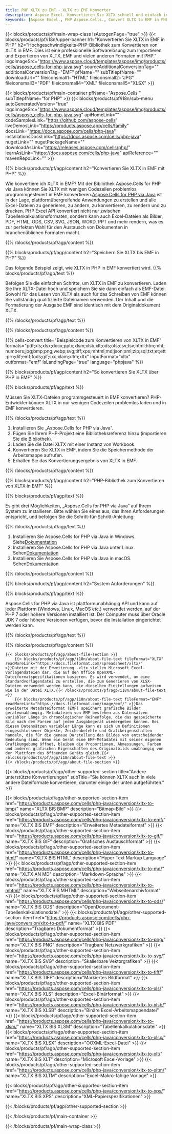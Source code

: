 ```yaml
---
title: PHP XLTX zu EMF - XLTX zu EMF Konverter
description: Aspose Excel. Konvertieren Sie XLTX schnell und einfach in EMF mit Aspose.Cells. PHP XLTX in EMF. PHP Speichern Sie XLTX in EMF. Speichern Sie XLTX als EMF mit PHP.
keywords: [Aspose Excel., PHP Aspose.Cells., Convert XLTX to EMF in PHP., Save XLTX to EMF using PHP., PHP XLTX to EMF saveformat., XLTX to EMF Converter., PHP Save XLTX as EMF]
---
```

{{< blocks/products/pf/main-wrap-class isAutogenPage="true" >}}
{{< blocks/products/pf/i18n/upper-banner h1="Konvertieren Sie XLTX in EMF in PHP" h2="Hochgeschwindigkeits-PHP-Bibliothek zum Konvertieren von XLTX in EMF. Dies ist eine professionelle Softwarelösung zum Importieren und Exportieren von XLTX, EMF und vielen anderen Formaten mit PHP." logoImageSrc="https://www.aspose.cloud/templates/aspose/img/products/cells/aspose_cells-for-php-java.svg" sourceAdditionalConversionTag="" additionalConversionTag="EMF" pfName="" subTitlepfName="" downloadUrl="" fileiconsmall1="HTML" fileiconsmall2="JPG" fileiconsmall3="PDF" fileiconsmall4="XML" fileiconsmall5="XLSX" >}}

{{< blocks/products/pf/main-container pfName="Aspose.Cells " subTitlepfName="for PHP" >}}
{{< blocks/products/pf/i18n/sub-menu autoGeneratedVersion="true" logoImageSrc="https://www.aspose.cloud/templates/aspose/img/products/cells/aspose_cells-for-php-java.svg" apiHomeLink="" codeSamplesLink="https://github.com/aspose-cells" liveDemosLink="https://products.aspose.app/cells/family" docsLink="https://docs.aspose.com/cells/php-java" installationsDocsLink="https://docs.aspose.com/cells/php-java" nugetLink="" nugetPackageName="" downloadAsLink="https://releases.aspose.com/cells/php/" learnAsLink="https://docs.aspose.com/cells/php-java" apiReference="" mavenRepoLink="" >}}


{{% blocks/products/pf/agp/content h2="Konvertieren Sie XLTX in EMF mit PHP" %}}

 Wie konvertiere ich XLTX in EMF? Mit der Bibliothek Aspose.Cells for PHP via Java können Sie XLTX mit wenigen Codezeilen problemlos programmgesteuert in EMF konvertieren.[Aspose.Cells for PHP via Java](https://products.aspose.com/cells/php-java/) ist in der Lage, plattformübergreifende Anwendungen zu erstellen und alle Excel-Dateien zu generieren, zu ändern, zu konvertieren, zu rendern und zu drucken. PHP Excel API konvertiert nicht nur zwischen Tabellenkalkulationsformaten, sondern kann auch Excel-Dateien als Bilder, PDF, HTML, ODS, CSV, SVG, JSON, WORD, PPT und mehr rendern, was es zur perfekten Wahl für den Austausch von Dokumenten in branchenüblichen Formaten macht.
 
{{% /blocks/products/pf/agp/content %}}

{{% blocks/products/pf/agp/content h2="Speichern Sie XLTX bis EMF in PHP" %}}

Das folgende Beispiel zeigt, wie XLTX in PHP in EMF konvertiert wird.
{{% blocks/products/pf/agp/text %}}

Befolgen Sie die einfachen Schritte, um XLTX in EMF zu konvertieren. Laden Sie Ihre XLTX-Datei hoch und speichern Sie sie dann einfach als EMF-Datei. Sowohl für das Lesen von XLTX als auch für das Schreiben von EMF können Sie vollständig qualifizierte Dateinamen verwenden. Der Inhalt und die Formatierung der Ausgabe EMF sind identisch mit dem Originaldokument XLTX.

{{% /blocks/products/pf/agp/text %}}

{{% /blocks/products/pf/agp/content %}}

{{% cells-convert title="Beispielcode zum Konvertieren von XLTX in EMF" formats="pdf;xls;xlsx;docx;pptx;xlsm;xlsb;xlt;ods;ots;csv;tsv;html;htm;mht;numbers;jpg;bmp;png;webp;svg;tiff;xps;mhtml;md;json;xml;zip;sql;txt;et;ett;prn;dif;emf;fods;gif;sxc;xlam;xltm;xltx" InputFormat="xltx" outformat="emf" IsLandingPage="true" language="phpjava" %}}

{{% blocks/products/pf/agp/content h2="So konvertieren Sie XLTX über PHP in EMF" %}}

{{% blocks/products/pf/agp/text %}}

Müssen Sie XLTX-Dateien programmgesteuert in EMF konvertieren? PHP-Entwickler können XLTX in nur wenigen Codezeilen problemlos laden und in EMF konvertieren.

{{% /blocks/products/pf/agp/text %}}

1.  Installieren Sie „Aspose.Cells for PHP via Java“.
1.  Fügen Sie Ihrem PHP-Projekt eine Bibliotheksreferenz hinzu (importieren Sie die Bibliothek).
1.  Laden Sie die Datei XLTX mit einer Instanz von Workbook.
1.  Konvertieren Sie XLTX in EMF, indem Sie die Speichermethode der Arbeitsmappe aufrufen.
1.  Erhalten Sie das Konvertierungsergebnis von XLTX in EMF.

{{% /blocks/products/pf/agp/content %}}

{{% blocks/products/pf/agp/content h2="PHP-Bibliothek zum Konvertieren von XLTX in EMF" %}}

{{% blocks/products/pf/agp/text %}}

Es gibt drei Möglichkeiten, „Aspose.Cells for PHP via Java“ auf Ihrem System zu installieren. Bitte wählen Sie eines aus, das Ihren Anforderungen entspricht, und befolgen Sie die Schritt-für-Schritt-Anleitung:

{{% /blocks/products/pf/agp/text %}}

1.  Installieren Sie Aspose.Cells for PHP via Java in Windows. Siehe[Dokumentation](https://docs.aspose.com/cells/php-java/setup-and-installation-guidelines/#windows)
1.  Installieren Sie Aspose.Cells for PHP via Java unter Linux. Sehen[Dokumentation](https://docs.aspose.com/cells/php-java/setup-and-installation-guidelines/#linux)
1.  Installieren Sie Aspose.Cells for PHP via Java in macOS. Sehen[Dokumentation](https://docs.aspose.com/cells/php-java/setup-and-installation-guidelines/#mac)

{{% /blocks/products/pf/agp/content %}}

{{% blocks/products/pf/agp/content h2="System Anforderungen" %}}

{{% blocks/products/pf/agp/text %}}

Aspose.Cells for PHP via Java ist plattformunabhängig API und kann auf jeder Plattform (Windows, Linux, MacOS etc.) verwendet werden, auf der PHP 7 oder höhere Versionen installiert ist. Der Computer muss über Oracle JDK 7 oder höhere Versionen verfügen, bevor die Installation eingerichtet werden kann.
 
{{% /blocks/products/pf/agp/text %}}


{{% /blocks/products/pf/agp/content %}}

<!-- aboutfile Starts -->
    {{< blocks/products/pf/agp/about-file-section >}}
        {{< blocks/products/pf/agp/i18n/about-file-text fileFormat="XLTX" readMoreLink="https://docs.fileformat.com/spreadsheet/xltx/" >}}Dateien mit der Erweiterung .xltx stellen Microsoft Excel-Vorlagendateien dar, die auf den Office OpenXML-Dateiformatspezifikationen basieren. Es wird verwendet, um eine Standardvorlagendatei zu erstellen, die zum Generieren von XLSX-Dateien verwendet werden kann, die dieselben Einstellungen aufweisen wie in der Datei XLTX.{{< /blocks/products/pf/agp/i18n/about-file-text >}}
        {{< blocks/products/pf/agp/i18n/about-file-text fileFormat="EMF" readMoreLink="https://docs.fileformat.com/image/emf/" >}}Das erweiterte Metadateiformat (EMF) speichert grafische Bilder geräteunabhängig. Metadateien von EMF bestehen aus Datensätzen variabler Länge in chronologischer Reihenfolge, die das gespeicherte Bild nach dem Parsen auf jedem Ausgabegerät wiedergeben können. Bei diesen Datensätzen variabler Länge kann es sich um Definitionen eingeschlossener Objekte, Zeichenbefehle und Grafikeigenschaften handeln, die für die genaue Darstellung des Bildes von entscheidender Bedeutung sind. Wenn ein Gerät eine EMF-Metadatei mit seiner eigenen Grafikumgebung öffnet, bleiben die Proportionen, Abmessungen, Farben und anderen grafischen Eigenschaften des Originalbilds unabhängig von der Plattform des öffnenden Geräts gleich.{{< /blocks/products/pf/agp/i18n/about-file-text >}}
    {{< /blocks/products/pf/agp/about-file-section >}}
<!-- aboutfile Ends -->

{{< blocks/products/pf/agp/other-supported-section title="Andere unterstützte Konvertierungen" subTitle="Sie können XLTX auch in viele andere Dateiformate konvertieren, darunter einige der unten aufgeführten." >}}

{{< blocks/products/pf/agp/other-supported-section-item href="https://products.aspose.com/cells/php-java/conversion/xltx-to-bmp/" name="XLTX BIS BMP" description="Bitmap-Bild" >}}
{{< blocks/products/pf/agp/other-supported-section-item href="https://products.aspose.com/cells/php-java/conversion/xltx-to-emf/" name="XLTX BIS EMF" description="Erweitertes Metadateiformat" >}}
{{< blocks/products/pf/agp/other-supported-section-item href="https://products.aspose.com/cells/php-java/conversion/xltx-to-gif/" name="XLTX BIS GIF" description="Grafisches Austauschformat" >}}
{{< blocks/products/pf/agp/other-supported-section-item href="https://products.aspose.com/cells/php-java/conversion/xltx-to-html/" name="XLTX BIS HTML" description="Hyper Text Markup Language" >}}
{{< blocks/products/pf/agp/other-supported-section-item href="https://products.aspose.com/cells/php-java/conversion/xltx-to-md/" name="XLTX AN MD" description="Markdown-Sprache" >}}
{{< blocks/products/pf/agp/other-supported-section-item href="https://products.aspose.com/cells/php-java/conversion/xltx-to-mhtml/" name="XLTX BIS MHTML" description="Webseitenarchivformat" >}}
{{< blocks/products/pf/agp/other-supported-section-item href="https://products.aspose.com/cells/php-java/conversion/xltx-to-ods/" name="XLTX BIS ODS" description="OpenDocument-Tabellenkalkulationsdatei" >}}
{{< blocks/products/pf/agp/other-supported-section-item href="https://products.aspose.com/cells/php-java/conversion/xltx-to-pdf/" name="XLTX BIS PDF" description="Tragbares Dokumentformat" >}}
{{< blocks/products/pf/agp/other-supported-section-item href="https://products.aspose.com/cells/php-java/conversion/xltx-to-png/" name="XLTX BIS PNG" description="Tragbare Netzwerkgrafiken" >}}
{{< blocks/products/pf/agp/other-supported-section-item href="https://products.aspose.com/cells/php-java/conversion/xltx-to-svg/" name="XLTX BIS SVG" description="Skalierbare Vektorgrafiken" >}}
{{< blocks/products/pf/agp/other-supported-section-item href="https://products.aspose.com/cells/php-java/conversion/xltx-to-tiff/" name="XLTX BIS TIFF" description="Markiertes Bildformat" >}}
{{< blocks/products/pf/agp/other-supported-section-item href="https://products.aspose.com/cells/php-java/conversion/xltx-to-xls/" name="XLTX BIS XLS" description="Excel-Binärformat" >}}
{{< blocks/products/pf/agp/other-supported-section-item href="https://products.aspose.com/cells/php-java/conversion/xltx-to-xlsb/" name="XLTX BIS XLSB" description="Binäre Excel-Arbeitsmappendatei" >}}
{{< blocks/products/pf/agp/other-supported-section-item href="https://products.aspose.com/cells/php-java/conversion/xltx-to-xlsm/" name="XLTX BIS XLSM" description="Tabellenkalkulationsdatei" >}}
{{< blocks/products/pf/agp/other-supported-section-item href="https://products.aspose.com/cells/php-java/conversion/xltx-to-xlsx/" name="XLTX BIS XLSX" description="OOXML-Excel-Datei" >}}
{{< blocks/products/pf/agp/other-supported-section-item href="https://products.aspose.com/cells/php-java/conversion/xltx-to-xlt/" name="XLTX BIS XLT" description="Microsoft Excel-Vorlage" >}}
{{< blocks/products/pf/agp/other-supported-section-item href="https://products.aspose.com/cells/php-java/conversion/xltx-to-xltm/" name="XLTX BIS XLTM" description="Excel-Makro-fähige Vorlage" >}}

{{< blocks/products/pf/agp/other-supported-section-item href="https://products.aspose.com/cells/php-java/conversion/xltx-to-xps/" name="XLTX BIS XPS" description="XML-Papierspezifikationen" >}}

{{< /blocks/products/pf/agp/other-supported-section >}}

{{< /blocks/products/pf/main-container >}}
    
{{< /blocks/products/pf/main-wrap-class >}}
